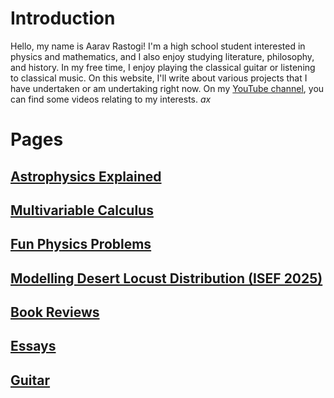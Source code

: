 # Introduction
Hello, my name is Aarav Rastogi! I'm a high school student interested in physics and mathematics, and I also enjoy studying literature, philosophy, and history. In my free time, I enjoy playing the classical guitar or listening to classical music. On this website, I'll write about various projects that I have undertaken or am undertaking right now. On my [YouTube channel](https://www.youtube.com/@aaravrastogi9466), you can find some videos relating to my interests. $ax$

# Pages
## [Astrophysics Explained](astro.md)
## [Multivariable Calculus](multivariablecalc.md)
## [Fun Physics Problems](physproblems.md)
## [Modelling Desert Locust Distribution (ISEF 2025)](locust.md)
## [Book Reviews](readinglist.md)
## [Essays](essays.md)
## [Guitar](guitar.md)
